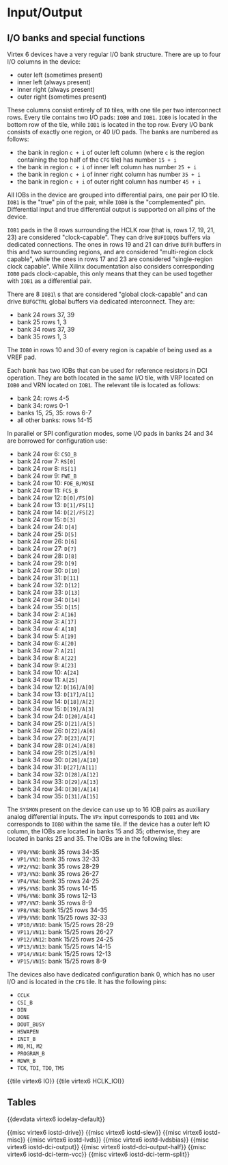 # Input/Output


## I/O banks and special functions

Virtex 6 devices have a very regular I/O bank structure. There are up to four I/O columns in the device:

- outer left (sometimes present)
- inner left (always present)
- inner right (always present)
- outer right (sometimes present)

These columns consist entirely of `IO` tiles, with one tile per two interconnect rows. Every tile contains two I/O pads: `IOB0` and `IOB1`.  `IOB0` is located in the bottom row of the tile, while `IOB1` is located in the top row.  Every I/O bank consists of exactly one region, or 40 I/O pads.  The banks are numbered as follows:

- the bank in region `c + i` of outer left column (where `c` is the region containing the top half of the `CFG` tile) has number `15 + i`
- the bank in region `c + i` of inner left column has number `25 + i`
- the bank in region `c + i` of inner right column has number `35 + i`
- the bank in region `c + i` of outer right column has number `45 + i`

All IOBs in the device are grouped into differential pairs, one pair per IO tile.  `IOB1` is the "true" pin of the pair, while `IOB0` is the "complemented" pin.  Differential input and true differential output is supported on all pins of the device.

`IOB1` pads in the 8 rows surrounding the HCLK row (that is, rows 17, 19, 21, 23) are considered "clock-capable".  They can drive `BUFIODQS` buffers via dedicated connections.  The ones in rows 19 and 21 can drive `BUFR` buffers in this and two surrounding regions, and are considered "multi-region clock capable", while the ones in rows 17 and 23 are considered "single-region clock capable". While Xilinx documentation also considers corresponding `IOB0` pads clock-capable, this only means that they can be used together with `IOB1` as a differential pair.

There are 8 `IOB1`\ s that are considered "global clock-capable" and can drive `BUFGCTRL` global buffers via dedicated interconnect.  They are:

- bank 24 rows 37, 39
- bank 25 rows 1, 3
- bank 34 rows 37, 39
- bank 35 rows 1, 3

The `IOB0` in rows 10 and 30 of every region is capable of being used as a VREF pad.

Each bank has two IOBs that can be used for reference resistors in DCI operation. They are both located in the same I/O tile, with VRP located on `IOB0` and VRN located on `IOB1`. The relevant tile is located as follows:

- bank 24: rows 4-5
- bank 34: rows 0-1
- banks 15, 25, 35: rows 6-7
- all other banks: rows 14-15

In parallel or SPI configuration modes, some I/O pads in banks 24 and 34 are borrowed for configuration use:

- bank 24 row 6: `CSO_B`
- bank 24 row 7: `RS[0]`
- bank 24 row 8: `RS[1]`
- bank 24 row 9: `FWE_B`
- bank 24 row 10: `FOE_B/MOSI`
- bank 24 row 11: `FCS_B`
- bank 24 row 12: `D[0]/FS[0]`
- bank 24 row 13: `D[1]/FS[1]`
- bank 24 row 14: `D[2]/FS[2]`
- bank 24 row 15: `D[3]`
- bank 24 row 24: `D[4]`
- bank 24 row 25: `D[5]`
- bank 24 row 26: `D[6]`
- bank 24 row 27: `D[7]`
- bank 24 row 28: `D[8]`
- bank 24 row 29: `D[9]`
- bank 24 row 30: `D[10]`
- bank 24 row 31: `D[11]`
- bank 24 row 32: `D[12]`
- bank 24 row 33: `D[13]`
- bank 24 row 34: `D[14]`
- bank 24 row 35: `D[15]`
- bank 34 row 2: `A[16]`
- bank 34 row 3: `A[17]`
- bank 34 row 4: `A[18]`
- bank 34 row 5: `A[19]`
- bank 34 row 6: `A[20]`
- bank 34 row 7: `A[21]`
- bank 34 row 8: `A[22]`
- bank 34 row 9: `A[23]`
- bank 34 row 10: `A[24]`
- bank 34 row 11: `A[25]`
- bank 34 row 12: `D[16]/A[0]`
- bank 34 row 13: `D[17]/A[1]`
- bank 34 row 14: `D[18]/A[2]`
- bank 34 row 15: `D[19]/A[3]`
- bank 34 row 24: `D[20]/A[4]`
- bank 34 row 25: `D[21]/A[5]`
- bank 34 row 26: `D[22]/A[6]`
- bank 34 row 27: `D[23]/A[7]`
- bank 34 row 28: `D[24]/A[8]`
- bank 34 row 29: `D[25]/A[9]`
- bank 34 row 30: `D[26]/A[10]`
- bank 34 row 31: `D[27]/A[11]`
- bank 34 row 32: `D[28]/A[12]`
- bank 34 row 33: `D[29]/A[13]`
- bank 34 row 34: `D[30]/A[14]`
- bank 34 row 35: `D[31]/A[15]`

The `SYSMON` present on the device can use up to 16 IOB pairs as auxiliary analog differential inputs. The `VPx` input corresponds to `IOB1` and `VNx` corresponds to `IOB0` within the same tile. If the device has a outer left IO column, the IOBs are located in banks 15 and 35; otherwise, they are located in banks 25 and 35. The IOBs are in the following tiles:

- `VP0/VN0`: bank 35 rows 34-35
- `VP1/VN1`: bank 35 rows 32-33
- `VP2/VN2`: bank 35 rows 28-29
- `VP3/VN3`: bank 35 rows 26-27
- `VP4/VN4`: bank 35 rows 24-25
- `VP5/VN5`: bank 35 rows 14-15
- `VP6/VN6`: bank 35 rows 12-13
- `VP7/VN7`: bank 35 rows 8-9
- `VP8/VN8`: bank 15/25 rows 34-35
- `VP9/VN9`: bank 15/25 rows 32-33
- `VP10/VN10`: bank 15/25 rows 28-29
- `VP11/VN11`: bank 15/25 rows 26-27
- `VP12/VN12`: bank 15/25 rows 24-25
- `VP13/VN13`: bank 15/25 rows 14-15
- `VP14/VN14`: bank 15/25 rows 12-13
- `VP15/VN15`: bank 15/25 rows 8-9

The devices also have dedicated configuration bank 0, which has no user I/O and is located in the `CFG` tile. It has the following pins:

- `CCLK`
- `CSI_B`
- `DIN`
- `DONE`
- `DOUT_BUSY`
- `HSWAPEN`
- `INIT_B`
- `M0`, `M1`, `M2`
- `PROGRAM_B`
- `RDWR_B`
- `TCK`, `TDI`, `TDO`, `TMS`


{{tile virtex6 IO}}
{{tile virtex6 HCLK_IOI}}


## Tables

{{devdata virtex6 iodelay-default}}

{{misc virtex6 iostd-drive}}
{{misc virtex6 iostd-slew}}
{{misc virtex6 iostd-misc}}
{{misc virtex6 iostd-lvds}}
{{misc virtex6 iostd-lvdsbias}}
{{misc virtex6 iostd-dci-output}}
{{misc virtex6 iostd-dci-output-half}}
{{misc virtex6 iostd-dci-term-vcc}}
{{misc virtex6 iostd-dci-term-split}}
